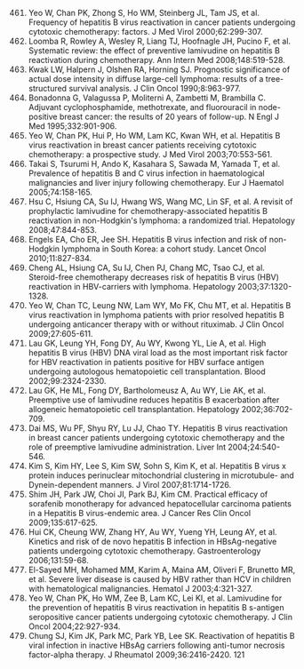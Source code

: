461. Yeo W, Chan PK, Zhong S, Ho WM, Steinberg JL, Tam JS, et al. Frequency of hepatitis B virus reactivation in cancer patients undergoing cytotoxic chemotherapy: factors. J Med Virol 2000;62:299-307.
462. Loomba R, Rowley A, Wesley R, Liang TJ, Hoofnagle JH, Pucino F, et al. Systematic review: the effect of preventive lamivudine on hepatitis B reactivation during chemotherapy. Ann Intern Med 2008;148:519-528.
463. Kwak LW, Halpern J, Olshen RA, Horning SJ. Prognostic significance of actual dose intensity in diffuse large-cell lymphoma: results of a tree-structured survival analysis. J Clin Oncol 1990;8:963-977.
464. Bonadonna G, Valagussa P, Moliterni A, Zambetti M, Brambilla C. Adjuvant cyclophosphamide, methotrexate, and fluorouracil in node-positive breast cancer: the results of 20 years of follow-up. N Engl J Med 1995;332:901-906.
465. Yeo W, Chan PK, Hui P, Ho WM, Lam KC, Kwan WH, et al. Hepatitis B virus reactivation in breast cancer patients receiving cytotoxic chemotherapy: a prospective study. J Med Virol 2003;70:553-561.
466. Takai S, Tsurumi H, Ando K, Kasahara S, Sawada M, Yamada T, et al. Prevalence of hepatitis B and C virus infection in haematological malignancies and liver injury following chemotherapy. Eur J Haematol 2005;74:158-165.
467. Hsu C, Hsiung CA, Su IJ, Hwang WS, Wang MC, Lin SF, et al. A revisit of prophylactic lamivudine for chemotherapy-associated hepatitis B reactivation in non-Hodgkin's lymphoma: a randomized trial. Hepatology 2008;47:844-853.
468. Engels EA, Cho ER, Jee SH. Hepatitis B virus infection and risk of non-Hodgkin lymphoma in South Korea: a cohort study. Lancet Oncol 2010;11:827-834.
469. Cheng AL, Hsiung CA, Su IJ, Chen PJ, Chang MC, Tsao CJ, et al. Steroid-free chemotherapy decreases risk of hepatitis B virus (HBV) reactivation in HBV-carriers with lymphoma. Hepatology 2003;37:1320-1328.
470. Yeo W, Chan TC, Leung NW, Lam WY, Mo FK, Chu MT, et al. Hepatitis B virus reactivation in lymphoma patients with prior resolved hepatitis B undergoing anticancer therapy with or without rituximab. J Clin Oncol 2009;27:605-611.
471. Lau GK, Leung YH, Fong DY, Au WY, Kwong YL, Lie A, et al. High hepatitis B virus (HBV) DNA viral load as the most important risk factor for HBV reactivation in patients positive for HBV surface antigen undergoing autologous hematopoietic cell transplantation. Blood 2002;99:2324-2330.
472. Lau GK, He ML, Fong DY, Bartholomeusz A, Au WY, Lie AK, et al. Preemptive use of lamivudine reduces hepatitis B exacerbation after allogeneic hematopoietic cell transplantation. Hepatology 2002;36:702-709.
473. Dai MS, Wu PF, Shyu RY, Lu JJ, Chao TY. Hepatitis B virus reactivation in breast cancer patients undergoing cytotoxic chemotherapy and the role of preemptive lamivudine administration. Liver Int 2004;24:540-546.
474. Kim S, Kim HY, Lee S, Kim SW, Sohn S, Kim K, et al. Hepatitis B virus x protein induces perinuclear mitochondrial clustering in microtubule- and Dynein-dependent manners. J Virol 2007;81:1714-1726.
475. Shim JH, Park JW, Choi JI, Park BJ, Kim CM. Practical efficacy of sorafenib monotherapy for advanced hepatocellular carcinoma patients in a Hepatitis B virus-endemic area. J Cancer Res Clin Oncol 2009;135:617-625.
476. Hui CK, Cheung WW, Zhang HY, Au WY, Yueng YH, Leung AY, et al. Kinetics and risk of de novo hepatitis B infection in HBsAg-negative patients undergoing cytotoxic chemotherapy. Gastroenterology 2006;131:59-68.
477. El-Sayed MH, Mohamed MM, Karim A, Maina AM, Oliveri F, Brunetto MR, et al. Severe liver disease is caused by HBV rather than HCV in children with hematological malignancies. Hematol J 2003;4:321-327.
478. Yeo W, Chan PK, Ho WM, Zee B, Lam KC, Lei KI, et al. Lamivudine for the prevention of hepatitis B virus reactivation in hepatitis B s-antigen seropositive cancer patients undergoing cytotoxic chemotherapy. J Clin Oncol 2004;22:927-934.
479. Chung SJ, Kim JK, Park MC, Park YB, Lee SK. Reactivation of hepatitis B viral infection in inactive HBsAg carriers following anti-tumor necrosis factor-alpha therapy. J Rheumatol 2009;36:2416-2420.
<PAGE>121